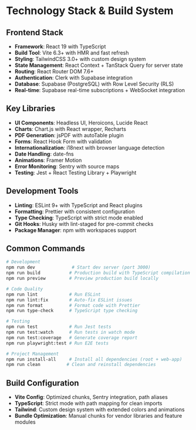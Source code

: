 # Technology Stack & Build System

## Frontend Stack

- **Framework**: React 19 with TypeScript
- **Build Tool**: Vite 6.3+ with HMR and fast refresh
- **Styling**: TailwindCSS 3.0+ with custom design system
- **State Management**: React Context + TanStack Query for server state
- **Routing**: React Router DOM 7.6+
- **Authentication**: Clerk with Supabase integration
- **Database**: Supabase (PostgreSQL) with Row Level Security (RLS)
- **Real-time**: Supabase real-time subscriptions + WebSocket integration

## Key Libraries

- **UI Components**: Headless UI, Heroicons, Lucide React
- **Charts**: Chart.js with React wrapper, Recharts
- **PDF Generation**: jsPDF with autoTable plugin
- **Forms**: React Hook Form with validation
- **Internationalization**: i18next with browser language detection
- **Date Handling**: date-fns
- **Animations**: Framer Motion
- **Error Monitoring**: Sentry with source maps
- **Testing**: Jest + React Testing Library + Playwright

## Development Tools

- **Linting**: ESLint 9+ with TypeScript and React plugins
- **Formatting**: Prettier with consistent configuration
- **Type Checking**: TypeScript with strict mode enabled
- **Git Hooks**: Husky with lint-staged for pre-commit checks
- **Package Manager**: npm with workspaces support

## Common Commands

```bash
# Development
npm run dev              # Start dev server (port 3000)
npm run build           # Production build with TypeScript compilation
npm run preview         # Preview production build locally

# Code Quality
npm run lint            # Run ESLint
npm run lint:fix        # Auto-fix ESLint issues
npm run format          # Format code with Prettier
npm run type-check      # TypeScript type checking

# Testing
npm run test            # Run Jest tests
npm run test:watch      # Run tests in watch mode
npm run test:coverage   # Generate coverage report
npm run playwright:test # Run E2E tests

# Project Management
npm run install-all     # Install all dependencies (root + web-app)
npm run clean          # Clean and reinstall dependencies
```

## Build Configuration

- **Vite Config**: Optimized chunks, Sentry integration, path aliases
- **TypeScript**: Strict mode with path mapping for clean imports
- **Tailwind**: Custom design system with extended colors and animations
- **Bundle Optimization**: Manual chunks for vendor libraries and feature modules